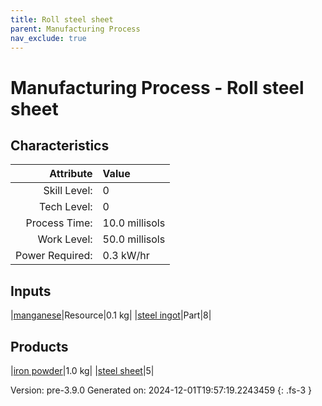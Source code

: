 ```yaml
---
title: Roll steel sheet
parent: Manufacturing Process
nav_exclude: true
---
```

# Manufacturing Process - Roll steel sheet


## Characteristics

| Attribute      | Value |
|--------:|:------|
|Skill Level:|0|
|Tech Level:|0|
|Process Time:|10.0 millisols|
|Work Level:|50.0 millisols|
|Power Required:|0.3 kW/hr|

## Inputs

|[manganese](../resource/manganese.html)|Resource|0.1 kg|
|[steel ingot](../part/steel-ingot.html)|Part|8|

## Products

|[iron powder](../resource/iron-powder.html)|1.0 kg|
|[steel sheet](../part/steel-sheet.html)|5|


Version: pre-3.9.0 Generated on: 2024-12-01T19:57:19.2243459
{: .fs-3 }

